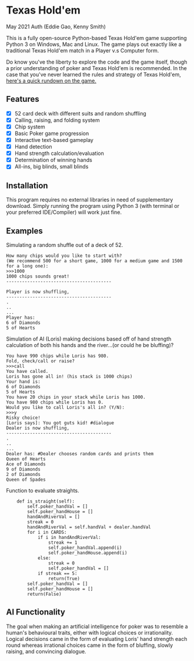 # Texas Hold'em

May 2021
Auth (Eddie Gao, Kenny Smith)

This is a fully open-source Python-based Texas Hold'em game supporting Python 3 on Windows, Mac and Linux. The game plays out exactly like a traditional Texas Hold'em match in a Player v.s Computer form.


Do know you've the liberty to explore the code and the game itself, though a prior understanding of poker and Texas Hold'em is recommended. In the case that you've never learned the rules and strategy of Texas Hold'em,  [here's a quick rundown on the game.](https://www.wikihow.com/Play-Poker)

## Features

- [x] 52 card deck with different suits and random shuffling
- [x] Calling, raising, and folding system
- [x] Chip system
- [x] Basic Poker game progression
- [x] Interactive text-based gameplay
- [x] Hand detection 
- [x] Hand strength calculation/evaluation
- [x] Determination of winning hands
- [x] All-ins, big blinds, small blinds

## Installation

This program requires no external libraries in need of supplementary download. Simply running the program using Python 3 (with terminal or your preferred IDE/Compiler) will work just fine.

## Examples

Simulating a random shuffle out of a deck of 52.
```
How many chips would you like to start with?
(We recommend 500 for a short game, 1000 for a medium game and 1500 for a long one): 
>>>1000
1000 chips sounds great!
----------------------------------------

Player is now shuffling, 
----------------------------------------
.
..
...
Player has: 
6 of Diamonds
5 of Hearts

```
Simulation of AI (Loris) making decisions based off of hand strength calculation of both his hands and the river...(or could he be bluffing)?
```
You have 990 chips while Loris has 980.
Fold, check/call or raise? 
>>>call
You have called.
Loris has gone all in! (his stack is 1000 chips)
Your hand is: 
6 of Diamonds
5 of Hearts
You have 20 chips in your stack while Loris has 1000.
You have 980 chips while Loris has 0.
Would you like to call Loris's all in? (Y/N): 
>>>y
Risky choice!
[Loris says]: You got guts kid! #dialogue
Dealer is now shuffling, 
----------------------------------------
.
..
...
Dealer has: #Dealer chooses random cards and prints them
Queen of Hearts
Ace of Diamonds
9 of Diamonds
2 of Diamonds
Queen of Spades
```

Function to evaluate straights.
```
	def is_straight(self):
        self.poker_handVal = []
        self.poker_handHouse = []
        handAndRiverVal = []
        streak = 0
        handAndRiverVal = self.handVal + dealer.handVal
        for i in CARDS:
            if i in handAndRiverVal:
                streak += 1
                self.poker_handVal.append(i)
                self.poker_handHouse.append(i)
            else:
                streak = 0
                self.poker_handVal = []
            if streak == 5:
                return(True)
        self.poker_handVal = []
        self.poker_handHouse = []
        return(False)
```

## AI Functionality

The goal when making an artificial intelligence for poker was to resemble a human's behavioural traits, either with logical choices or irrationality. Logical decisions came in the form of evaluating Loris' hand strength each round whereas irrational choices came in the form of bluffing, slowly raising, and convincing dialogue.

